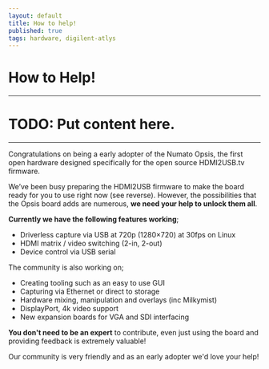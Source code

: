 ```yaml
---
layout: default
title: How to help!
published: true
tags: hardware, digilent-atlys
---
```


# How to Help!

---

# TODO: Put content here.

---

Congratulations on being a early adopter of the Numato Opsis, the first open
hardware designed specifically for the open source HDMI2USB.tv firmware.

We’ve been busy preparing the HDMI2USB firmware to make the board ready for you
to use right now (see reverse). However, the possibilities that the Opsis board
adds are numerous, **we need your help to unlock them all**.

**Currently we have the following features working**;

 * Driverless capture via USB at 720p (1280×720) at 30fps on Linux
 * HDMI matrix / video switching (2-in, 2-out)
 * Device control via USB serial

The community is also working on;

 * Creating tooling such as an easy to use GUI
 * Capturing via Ethernet or direct to storage
 * Hardware mixing, manipulation and overlays (inc Milkymist)
 * DisplayPort, 4k video support
 * New expansion boards for VGA and SDI interfacing

**You don't need to be an expert** to contribute, even just using the board and
providing feedback is extremely valuable!

Our community is very friendly and as an early adopter we'd love your help!

